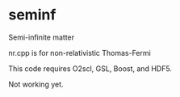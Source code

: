 # seminf

Semi-infinite matter

nr.cpp is for non-relativistic Thomas-Fermi

This code requires O2scl, GSL, Boost, and HDF5.

Not working yet. 
